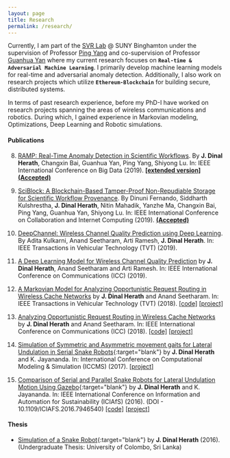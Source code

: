 ```yaml
---
layout: page
title: Research
permalink: /research/
---
```


Currently, I am part of the [SVR Lab](http://www.cs.binghamton.edu/~pyang/seclab.html) @ SUNY Binghamton under the supervision of Professor [Ping Yang](http://www.cs.binghamton.edu/~pyang/) and co-supervision of Professor [Guanhua Yan](http://www.cs.binghamton.edu/~ghyan/) where my current research focuses on **`Real-time & Adversarial Machine Learning`**. I primarily develop machine learning models for real-time and adversarial anomaly detection. Additionally, I also work on research projects which utilize **`Ethereum-Blockchain`** for building secure, distributed systems. 

In terms of past research experience, before my PhD-I have worked on research projects spanning the areas of wireless communications and robotics. During which, I gained experience in Markovian modeling, Optimizations, Deep Learning and Robotic simulations.

#### Publications

8. [RAMP: Real-Time Anomaly Detection in Scientific Workflows]({{site.url}}/papers/2019BigData.pdf). By **J. Dinal Herath**, Changxin Bai, Guanhua Yan, Ping Yang, Shiyong Lu. In: IEEE International Conference on Big Data (2019). [**[extended version]**]({{site.url}}/papers/2019_extended_BigData.pdf) [**(Accepted)**]()

7. [SciBlock: A Blockchain-Based Tamper-Proof Non-Repudiable Storage for Scientific Workflow Provenance](). By Dinuni Fernando, Siddharth Kulshrestha, **J. Dinal Herath**, Nitin Mahadik, Yanzhe Ma, Changxin Bai, Ping Yang, Guanhua Yan, Shiyong Lu. In: IEEE International Conference on Collaboration and Internet Computing (2019). [**(Accepted)**]()

6. [DeepChannel: Wireless Channel Quality Prediction using Deep Learning]({{site.url}}/papers/2019tvt.pdf). By Adita Kulkarni, Anand Seetharam, Arti Ramesh, **J. Dinal Herath**. In: IEEE Transactions in Vehicular Technology (TVT) (2019).

5. [A Deep Learning Model for Wireless Channel Quality Prediction]({{site.url}}/papers/2019ICC.pdf) by **J. Dinal Herath**, Anand Seetharam and Arti Ramesh. In: IEEE International Conference on Communications (ICC) (2019).

4. [A Markovian Model for Analyzing Opportunistic Request Routing in Wireless Cache Networks]({{site.url}}/papers/2018tvt.pdf) by **J. Dinal Herath** and Anand Seetharam. In: IEEE Transactions in Vehicular Technology (TVT) (2018). [[code]](https://github.com/dherath/Markovian_model_for_Opportunistic_Request_Routing) [[project]](https://www.researchgate.net/project/Models-for-Opportunistic-Request-Routing-in-Cache-Networks)

3. [Analyzing Opportunistic Request Routing in Wireless Cache Networks]({{site.url}}/papers/2018ICC.pdf) by **J. Dinal Herath** and Anand Seetharam. In: IEEE International Conference on Communications (ICC) (2018). [[code]](https://github.com/dherath/Markovian_model_for_Opportunistic_Request_Routing) [[project]](https://www.researchgate.net/project/Models-for-Opportunistic-Request-Routing-in-Cache-Networks)

2. [Simulation of Symmetric and Asymmetric movement gaits for Lateral Undulation in Serial Snake Robots](https://www.researchgate.net/publication/317015239_Simulation_of_Symmetric_and_Asymmetric_movement_gaits_for_Lateral_Undulation_in_Serial_Snake_Robots){:target="blank"} by **J. Dinal Herath** and K. Jayananda. In: International Conference on Computational Modeling & Simulation (ICCMS) (2017). [[project]](https://www.researchgate.net/project/Snake-Robots)

1. [Comparison of Serial and Parallel Snake Robots for Lateral Undulation Motion Using Gazebo](https://www.researchgate.net/publication/311716282_Comparison_of_Serial_and_Parallel_Snake_Robots_for_Lateral_Undulation_Motion_using_Gazebo){:target="blank"} by **J. Dinal Herath** and K. Jayananda. In: IEEE International Conference on Information and Automation for Sustainability (ICIAfS) (2016). (DOI - 10.1109/ICIAFS.2016.7946540) [[code]](https://github.com/dherath/Snake_Robots) [[project]](https://www.researchgate.net/project/Snake-Robots)


#### Thesis

- [Simulation of a Snake Robot](https://www.researchgate.net/publication/316471922_Simulation_of_a_Snake_Robot){:target="blank"} by **J. Dinal Herath** (2016).(Undergraduate Thesis: University of Colombo, Sri Lanka)